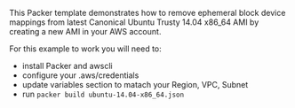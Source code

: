 This Packer template demonstrates how to remove ephemeral block device mappings from latest Canonical Ubuntu Trusty 14.04 x86_64 AMI by creating a new AMI in your AWS account.

For this example to work you will need to:
- install Packer and awscli
- configure your .aws/credentials
- update variables section to matach your Region, VPC, Subnet
- run `packer build ubuntu-14.04-x86_64.json`
